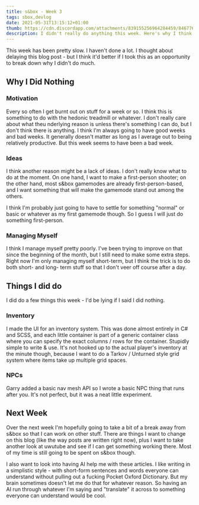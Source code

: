 ```yaml
---
title: s&box - Week 3
tags: sbox,devlog 
date: 2021-05-31T13:15:12+01:00
thumb: https://cdn.discordapp.com/attachments/839155256964284459/846776636082094151/unknown.png
description: I didn't really do anything this week. Here's why I think that happened.
---
```


This week has been pretty slow. I haven't done a lot. I thought about delaying this blog post - but I think it'd better
if I took this as an opportunity to break down why I didn't do much.

## Why I Did Nothing

### Motivation

Every so often I get burnt out on stuff for a week or so. I think this is something to do with the hedonic treadmill or
whatever. I don't really care about what theu nderlying reason is unless there's something I can do, but I don't think there
is anything. I think I'm always going to have good weeks and bad weeks. It generally doesn't matter as long as I average
out to being relatively productive. But this week seems to have been a bad week.

### Ideas

I think another reason might be a lack of ideas. I don't really know what to do at the moment. On one hand, I want to make
a first-person shooter; on the other hand, most s&box gamemodes are already first-person-based, and I want something that
will make the gamemode stand out among the others.

I think I'm probably just going to have to settle for something "normal" or basic or whatever as my first gamemode though.
So I guess I will just do something first-person.

### Managing Myself

I think I manage myself pretty poorly. I've been trying to improve on that since the beginning of the month, but I still need
to make some extra steps. Right now I'm only managing myself short-term, but I think the trick is to do both short- and long-
term stuff so that I don't veer off course after a day.

## Things I did do

I did do a few things this week - I'd be lying if I said I did nothing.

### Inventory

I made the UI for an inventory system. This was done almost entirely in C# and SCSS, and each little container is part of a
generic container class where you can specify the exact columns / rows for the container. Stupidly simple to write & use.
It's not hooked up to the actual player's inventory at the minute though, because I want to do a Tarkov / Unturned style
grid system where items take up multiple grid spaces.

<EmbedVideo src="https://cdn.discordapp.com/attachments/839155256964284459/847867518618042408/saTUd9XzBH.mp4"></EmbedVideo>

### NPCs

Garry added a basic nav mesh API so I wrote a basic NPC thing that runs after you. It's not perfect, but it was a neat little
experiment.

<EmbedVideo src="https://cdn.discordapp.com/attachments/839155256964284459/848362948736450601/YX6QENCIFb.mp4"></EmbedVideo>

## Next Week

Over the next week I'm hopefully going to take a bit of a break away from s&box so that I can work on other stuff. There are
things I want to change on this blog (like the way posts are written right now), plus I want to take another look at
uwutube and see if I can get something working there. Most of my time is still going to be spent on s&box though.

I also want to look into having AI help me with these articles. I like writing in a simplistic style - with short-form
sentences and words everyone can understand without pulling out a fucking Pocket Oxford Dictionary. But my brain sometimes
doesn't let me do that for whatever reason. So having an AI run through whatever I'm saying and "translate" it across to
something everyone can understand would be cool.
